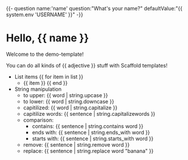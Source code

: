 {{- question name:'name' question:"What's your name?" defaultValue:"{{ system.env 'USERNAME' }}" -}}

# Hello, {{ name }}

Welcome to the demo-template!

You can do all kinds of {{ adjective }} stuff with Scaffold templates!

- List items
{{ for item in list }}
  - {{ item }}
{{ end }}
- String manipulation
  - to upper: {{ word | string.upcase }}
  - to lower: {{ word | string.downcase }}
  - capitilized: {{ word | string.capitalize }}
  - capitilize words: {{ sentence | string.capitalizewords }}
  - comparison:
    - contains: {{ sentence | string.contains word }}
    - ends with: {{ sentence | string.ends_with word }}
    - starts with: {{ sentence | string.starts_with word }}
  - remove: {{ sentence | string.remove word }}
  - replace: {{ sentence | string.replace word "banana" }}

